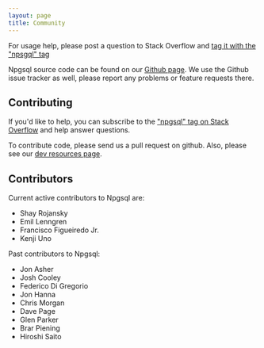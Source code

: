 ```yaml
---
layout: page
title: Community
---
```

For usage help, please post a question to Stack Overflow and
[tag it with the "npsgql" tag](http://stackoverflow.com/questions/tagged/npgsql)

Npgsql source code can be found on our <a href="http://www.github.com/npgsql/npgsql">Github page</a>.
We use the Github issue tracker as well, please report any problems or feature requests there.

## Contributing

If you'd like to help, you can subscribe to the
["npgsql" tag on Stack Overflow](http://stackoverflow.com/questions/tagged/npgsql)
and help answer questions.

To contribute code, please send us a pull request on github.
Also, please see our [dev resources page](doc/dev.html).

## Contributors

Current active contributors to Npgsql are:

* Shay Rojansky
* Emil Lenngren
* Francisco Figueiredo Jr.
* Kenji Uno

Past contributors to Npgsql:

* Jon Asher
* Josh Cooley
* Federico Di Gregorio
* Jon Hanna
* Chris Morgan
* Dave Page
* Glen Parker
* Brar Piening
* Hiroshi Saito
